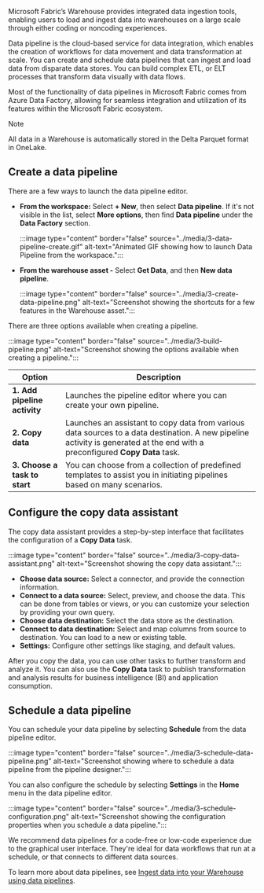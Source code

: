 Microsoft Fabric’s Warehouse provides integrated data ingestion tools, enabling users to load and ingest data into warehouses on a large scale through either coding or noncoding experiences.

Data pipeline is the cloud-based service for data integration, which enables the creation of workflows for data movement and data transformation at scale. You can create and schedule data pipelines that can ingest and load data from disparate data stores. You can build complex ETL, or ELT processes that transform data visually with data flows.

Most of the functionality of data pipelines in Microsoft Fabric comes from Azure Data Factory, allowing for seamless integration and utilization of its features within the Microsoft Fabric ecosystem.

> [!Note] 
> All data in a Warehouse is automatically stored in the Delta Parquet format in OneLake.

## Create a data pipeline

There are a few ways to launch the data pipeline editor.

- **From the workspace:** Select **+ New**, then select **Data pipeline**. If it's not visible in the list, select **More options**, then find **Data pipeline** under the **Data Factory** section. 
    
    :::image type="content" border="false" source="../media/3-data-pipeline-create.gif" alt-text="Animated GIF showing how to launch Data Pipeline from the workspace.":::

- **From the warehouse asset -** Select **Get Data**, and then **New data pipeline**. 

    :::image type="content" border="false" source="../media/3-create-data-pipeline.png" alt-text="Screenshot showing the shortcuts for a few features in the Warehouse asset.":::

There are three options available when creating a pipeline.

:::image type="content" border="false" source="../media/3-build-pipeline.png" alt-text="Screenshot showing the options available when creating a pipeline.":::

| Option | Description |
| --- | --- |
| **1. Add pipeline activity** | Launches the pipeline editor where you can create your own pipeline. |
| **2. Copy data** | Launches an assistant to copy data from various data sources to a data destination. A new pipeline activity is generated at the end with a preconfigured **Copy Data** task. |
| **3. Choose a task to start** | You can choose from a collection of predefined templates to assist you in initiating pipelines based on many scenarios. |

## Configure the copy data assistant

The copy data assistant provides a step-by-step interface that facilitates the configuration of a **Copy Data** task.

:::image type="content" border="false" source="../media/3-copy-data-assistant.png" alt-text="Screenshot showing the copy data assistant.":::

- **Choose data source:** Select a connector, and provide the connection information.
- **Connect to a data source:** Select, preview, and choose the data. This can be done from tables or views, or you can customize your selection by providing your own query.
- **Choose data destination:** Select the data store as the destination.
- **Connect to data destination:** Select and map columns from source to destination. You can load to a new or existing table.
- **Settings:** Configure other settings like staging, and default values. 

After you copy the data, you can use other tasks to further transform and analyze it. You can also use the **Copy Data** task to publish transformation and analysis results for business intelligence (BI) and application consumption.

## Schedule a data pipeline

You can schedule your data pipeline by selecting **Schedule** from the data pipeline editor.

:::image type="content" border="false" source="../media/3-schedule-data-pipeline.png" alt-text="Screenshot showing where to schedule a data pipeline from the pipeline designer.":::

You can also configure the schedule by selecting **Settings** in the **Home** menu in the data pipeline editor.

:::image type="content" border="false" source="../media/3-schedule-configuration.png" alt-text="Screenshot showing the configuration properties when you schedule a data pipeline.":::

We recommend data pipelines for a code-free or low-code experience due to the graphical user interface. They're ideal for data workflows that run at a schedule, or that connects to different data sources. 

To learn more about data pipelines, see [Ingest data into your Warehouse using data pipelines](/fabric/data-warehouse/ingest-data-pipelines?azure-portal=true).
